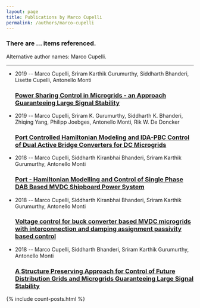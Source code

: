 ```yaml
---
layout: page
title: Publications by Marco Cupelli
permalink: /authors/marco-cupelli
---
```


<h3 id="number-posts">There are ... items referenced.</h3>
<p id='info-authors'>Alternative author names: Marco Cupelli.</p>
<hr />
<ul class="post-list">
<li><span class='post-meta'>2019 -- Marco Cupelli, Sriram Karthik Gurumurthy, Siddharth Bhanderi, Lisette Cupelli, Antonello Monti</span><h3><a class='post-link' href="{{ site.baseurl }}/power-sharing-control-in-microgrids-an-approach-guaranteeing-large-signal-stability">Power Sharing Control in Microgrids - an Approach Guaranteeing Large Signal Stability</a></h3></li>
<li><span class='post-meta'>2019 -- Marco Cupelli, Sriram K. Gurumurthy, Siddharth K. Bhanderi, Zhiqing Yang, Philipp Joebges, Antonello Monti, Rik W. De Doncker</span><h3><a class='post-link' href="{{ site.baseurl }}/port-controlled-hamiltonian-modeling-and-ida-pbc-control-of-dual-active-bridge-converters-for-dc-microgrids">Port Controlled Hamiltonian Modeling and IDA-PBC Control of Dual Active Bridge Converters for DC Microgrids</a></h3></li>
<li><span class='post-meta'>2018 -- Marco Cupelli, Siddharth Kiranbhai Bhanderi, Sriram Karthik Gurumurthy, Antonello Monti</span><h3><a class='post-link' href="{{ site.baseurl }}/port-hamiltonian-modelling-and-control-of-single-phase-dab-based-mvdc-shipboard-power-system">Port - Hamiltonian Modelling and Control of Single Phase DAB Based MVDC Shipboard Power System</a></h3></li>
<li><span class='post-meta'>2018 -- Marco Cupelli, Siddharth Kiranbhai Bhanderi, Sriram Karthik Gurumurthy, Antonello Monti</span><h3><a class='post-link' href="{{ site.baseurl }}/voltage-control-for-buck-converter-based-mvdc-microgrids-with-interconnection-and-damping-assignment-passivity-based-control">Voltage control for buck converter based MVDC microgrids with interconnection and damping assignment passivity based control</a></h3></li>
<li><span class='post-meta'>2018 -- Marco Cupelli, Siddharth Bhanderi, Sriram Karthik Gurumurthy, Antonello Monti</span><h3><a class='post-link' href="{{ site.baseurl }}/a-structure-preserving-approach-for-control-of-future-distribution-grids-and-microgrids-guaranteeing-large-signal-stability">A Structure Preserving Approach for Control of Future Distribution Grids and Microgrids Guaranteeing Large Signal Stability</a></h3></li>

</ul>
{% include count-posts.html %}
